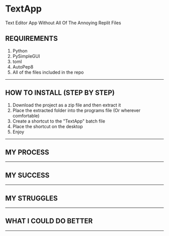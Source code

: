 # TextApp
Text Editor App Without All Of The Annoying Replit Files

## REQUIREMENTS
1. Python
2. PySimpleGUI
3. toml
4. AutoPep8
5. All of the files included in the repo
---
## HOW TO INSTALL (STEP BY STEP)

1. Download the project as a zip file and then extract it
2. Place the extracted folder into the programs file (Or wherever comfortable)
3. Create a shortcut to the "TextApp" batch file
4. Place the shortcut on the desktop
5. Enjoy

---
## MY PROCESS

---
## MY SUCCESS

---
## MY STRUGGLES

---
## WHAT I COULD DO BETTER

---
